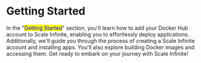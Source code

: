 # Getting Started

In the "<mark style="color:blue;">Getting Started</mark>" section, you'll learn how to add your Docker Hub account to Scale Infinite, enabling you to effortlessly deploy applications. Additionally, we'll guide you through the process of creating a Scale Infinite account and installing apps. You'll also explore building Docker images and accessing them. Get ready to embark on your journey with Scale Infinite!
